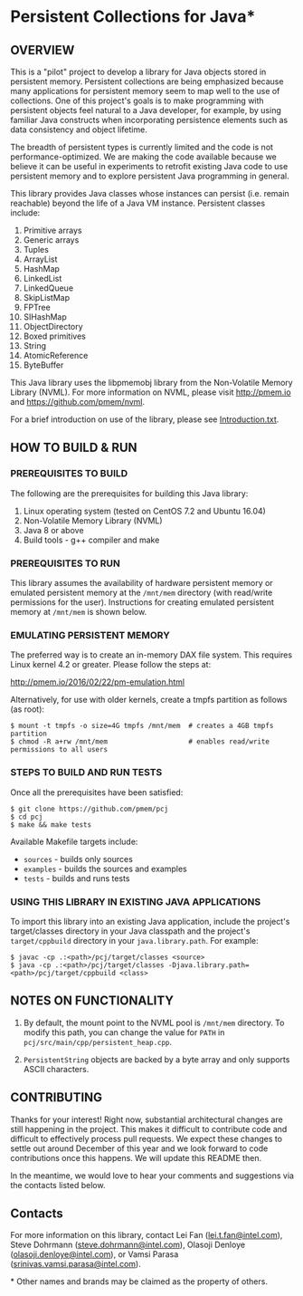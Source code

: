 # Persistent Collections for Java* #


## OVERVIEW ##
This is a "pilot" project to develop a library for Java objects stored in persistent memory.
Persistent collections are being emphasized because many applications for persistent memory
seem to map well to the use of collections.  One of this project's goals is to make programming 
with persistent objects feel natural to a Java developer, for example, by using familiar Java
constructs when incorporating persistence elements such as data consistency and object lifetime.  

The breadth of persistent types is currently limited and the code is not performance-optimized.
We are making the code available because we believe it can be useful in experiments to retrofit 
existing Java code to use persistent memory and to explore persistent Java programming in general.

This library provides Java classes whose instances can persist (i.e. remain reachable) beyond the
life of a Java VM instance. Persistent classes include:

1.  Primitive arrays
2.  Generic arrays
3.  Tuples
4.  ArrayList
5.  HashMap
6.  LinkedList
7.  LinkedQueue
8.  SkipListMap
9.  FPTree
10. SIHashMap
11. ObjectDirectory
12. Boxed primitives
13. String
14. AtomicReference
15. ByteBuffer

This Java library uses the libpmemobj library from the Non-Volatile Memory Library (NVML). 
For more information on NVML, please visit http://pmem.io and https://github.com/pmem/nvml.

For a brief introduction on use of the library, please see [Introduction.txt](Introduction.txt).

## HOW TO BUILD & RUN ##

### PREREQUISITES TO BUILD ###
The following are the prerequisites for building this Java library:

1. Linux operating system (tested on CentOS 7.2 and Ubuntu 16.04)
2. Non-Volatile Memory Library (NVML)
3. Java 8 or above
4. Build tools - g++ compiler and make

### PREREQUISITES TO RUN ###
This library assumes the availability of hardware persistent memory or emulated persistent memory 
at the ```/mnt/mem``` directory (with read/write permissions for the user).  Instructions for creating 
emulated persistent memory at ```/mnt/mem``` is shown below.

### EMULATING PERSISTENT MEMORY ###
The preferred way is to create an in-memory DAX file system. This requires Linux kernel 4.2 or 
greater. Please follow the steps at:

   http://pmem.io/2016/02/22/pm-emulation.html

Alternatively, for use with older kernels, create a tmpfs partition as follows (as root):
   ```
   $ mount -t tmpfs -o size=4G tmpfs /mnt/mem  # creates a 4GB tmpfs partition
   $ chmod -R a+rw /mnt/mem                    # enables read/write permissions to all users
   ```
### STEPS TO BUILD AND RUN TESTS ###
Once all the prerequisites have been satisfied:
   ```
   $ git clone https://github.com/pmem/pcj
   $ cd pcj
   $ make && make tests
   ```
Available Makefile targets include:

   - `sources` - builds only sources
   - `examples` - builds the sources and examples
   - `tests` - builds and runs tests

### USING THIS LIBRARY IN EXISTING JAVA APPLICATIONS ###
To import this library into an existing Java application, include the project's target/classes 
directory in your Java classpath and the project's ```target/cppbuild``` directory in your 
```java.library.path```.  For example: 
   ```
   $ javac -cp .:<path>/pcj/target/classes <source>
   $ java -cp .:<path>/pcj/target/classes -Djava.library.path=<path>/pcj/target/cppbuild <class>
   ```

## NOTES ON FUNCTIONALITY ##
1. By default, the mount point to the NVML pool is ```/mnt/mem``` directory. To modify this path, you 
   can change the value for ```PATH``` in ```pcj/src/main/cpp/persistent_heap.cpp```.

2. ```PersistentString``` objects are backed by a byte array and only supports ASCII characters.

## CONTRIBUTING ##
Thanks for your interest! Right now, substantial architectural changes are still happening in the
project.  This makes it difficult to contribute code and difficult to effectively process pull
requests.  We expect these changes to settle out around December of this year and we look forward to
code contributions once this happens.  We will update this README then.

In the meantime, we would love to hear your comments and suggestions via the contacts listed below.

## Contacts ##
For more information on this library, contact Lei Fan (lei.t.fan@intel.com), Steve Dohrmann
(steve.dohrmann@intel.com), Olasoji Denloye (olasoji.denloye@intel.com), or Vamsi Parasa
(srinivas.vamsi.parasa@intel.com).

\* Other names and brands may be claimed as the property of others.
